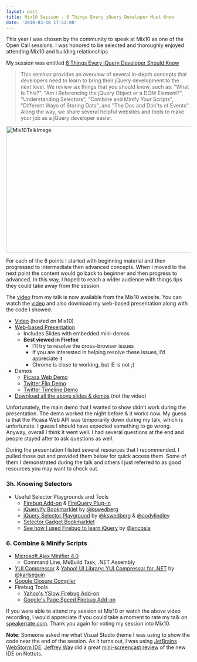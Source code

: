 ```yaml
---
layout: post
title: Mix10 Session - 6 Things Every jQuery Developer Must Know
date: '2010-03-18 17:52:00'
---
```


<p>This year I was chosen by the community to speak at Mix10 as one of the Open Call sessions. I was honored to be selected and thoroughly enjoyed attending Mix10 and building relationships.</p>  <p>My session was entitled <a href="http://live.visitmix.com/MIX10/Sessions/EX22" target="_blank">6 Things Every jQuery Developer Should Know</a></p>  <blockquote>   <p>This seminar provides an overview of several in-depth concepts that developers need to learn to bring their jQuery development to the next level. We review six things that you should know, such as: "What Is This?", "Am I Referencing the jQuery Object or a DOM Element?", "Understanding Selectors", "Combine and Minify Your Scripts", "Different Ways of Storing Data", and "The Dos and Don'ts of Events". Along the way, we share several helpful websites and tools to make your job as a jQuery developer easier.</p> </blockquote>  <p><a href="http://live.visitmix.com/MIX10/Sessions/EX22" target="_blank"><img title="Mix10TalkImage" border="0" alt="Mix10TalkImage" src="http://elijahmanor.com/webdevdotnet/image.axd?picture=Mix10TalkImage.png" width="604" height="344"></a> </p>  <p>For each of the 6 points I started with beginning material and then progressed to intermediate then advanced concepts. When I moved to the next point the content would go back to beginner and then progress to advanced. In this way, I hoped to reach a wider audience with things tips they could take away from the session.  </p>  <p>The <a href="http://live.visitmix.com/MIX10/Sessions/EX22" target="_blank">video</a> from my talk is now available from the Mix10 website. You can watch the <a href="http://live.visitmix.com/MIX10/Sessions/EX22" target="_blank">video</a> and also download my web-based presentation along with the code I showed. </p>  <ul><li><a href="http://live.visitmix.com/MIX10/Sessions/EX22" target="_blank">Video</a> (hosted on Mix10) </li>    <li><a href="http://elijahmanor.com/talks/6things/index.html" target="_blank">Web-based Presentation</a>       <ul><li>Includes Slides with embedded mini-demos </li>        <li><strong>Best viewed in Firefox</strong>           <ul><li>I'll try to resolve the cross-browser issues </li>            <li>If you are interested in helping resolve these issues, I’d appreciate it </li>            <li>Chrome is close to working, but IE is not ;) </li>         </ul></li>     </ul></li>    <li><span>Demos</span>       <ul><li><a href="http://elijahmanor.com/talks/6things/demo.html" target="_blank">Picasa Web Demo</a> </li>        <li><a href="http://elijahmanor.com/talks/6things/flip.html" target="_blank">Twitter Flip Demo</a> </li>        <li><a href="http://elijahmanor.com/talks/6things/timeline.html" target="_blank">Twitter Timeline Demo</a> </li>     </ul></li>    <li><a href="http://elijahmanor.com/talks/6things/6things.zip" target="_blank">Download all the above slides & demos</a> (not the video) </li> </ul><p>Unfortunately, the main demo that I wanted to show didn’t work during the presentation. The demo worked the night before & it works now. My guess is that the Picasa Web API was temporarily down during my talk, which is unfortunate. I guess I should have expected something to go wrong. Anyway, overall I think it went well. I had several questions at the end and people stayed after to ask questions as well. </p>  <p>During the presentation I listed several resources that I recommended. I pulled those out and provided them below for quick access them. Some of them I demonstrated during the talk and others I just referred to as good resources you may want to check out.</p>  <h3>3h. Knowing Selectors</h3>  <ul><li><span>Useful Selector Playgrounds and Tools</span>       <ul><li><a href="http://getfirebug.com/" target="_blank">Firebug Add-on</a> & <a href="http://firequery.binaryage.com/" target="_blank">FireQuery Plug-in</a> </li>        <li><a href="http://www.learningjquery.com/2009/04/better-stronger-safer-jquerify-bookmarklet" target="_blank">jQueryify Bookmarklet</a> by <a href="http://twitter.com/kswedberg" target="_blank">@kswedberg</a> </li>        <li><a href="http://codylindley.com/jqueryselectors/" target="_blank">jQuery Selector Playground</a> by <a href="http://twitter.com/kswedberg" target="_blank">@kswedberg</a> & <a href="http://twitter.com/codylindley" target="_blank">@codylindley</a> </li>        <li><a href="http://www.selectorgadget.com/" target="_blank">Selector Gadget Bookmarklet</a> </li>        <li><a href="http://encosia.com/2009/09/21/updated-see-how-i-used-firebug-to-learn-jquery/" target="_blank">See how I used Firebug to learn jQuery</a> by <a href="http://twitter.com/encosia" target="_blank">@encosia</a> </li>     </ul></li> </ul><h3>6. Combine & Minify Scripts</h3>  <ul><li><a href="http://aspnet.codeplex.com/releases/view/40584" target="_blank">Microsoft Ajax Minifier 4.0</a>       <ul><li>Command Line, MsBuild Task, .NET Assembly </li>     </ul></li>    <li><a href="http://developer.yahoo.com/yui/compressor/" target="_blank">YUI Compressor</a> & <a href="http://yuicompressor.codeplex.com/" target="_blank">Yahoo! UI Library: YUI Compressor for .NET</a> by <a href="http://twitter.com/KarlSeguin" target="_blank">@karlseguin</a> </li>    <li><a href="http://code.google.com/closure/compiler/" target="_blank">Google Closure Compiler</a> </li>    <li><span>Firebug Tools</span>       <ul><li><a href="https://addons.mozilla.org/en-US/firefox/addon/5369" target="_blank">Yahoo's YSlow Firebug Add-on</a> </li>        <li><a href="http://code.google.com/speed/page-speed/" target="_blank">Google's Page Speed Firebug Add-on</a> </li>     </ul></li> </ul><p>If you were able to attend my session at Mix10 or watch the above video recording, I would appreciate if you could take a moment to rate my talk on <a href="http://speakerrate.com/elijahmanor" target="_blank">speakerrate.com</a>. Thank you again for voting my session into Mix10.</p>  <p><strong>Note</strong>: Someone asked me what Visual Studio theme I was using to show the code near the end of the session. As it turns out, I was using <a href="http://www.jetbrains.com/webide/" target="_blank">JetBrains WebStorm IDE</a>. <a href="http://twitter.com/nettuts" target="_blank">Jeffrey Way</a> did a great <a href="http://net.tutsplus.com/tutorials/tools-and-tips/quick-tip-my-favorite-new-ide-web-storm/" target="_blank">mini-screencast review</a> of the new IDE on Nettuts. </p>